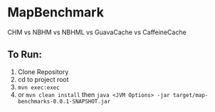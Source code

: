 # MapBenchmark
CHM vs NBHM vs NBHML vs GuavaCache vs CaffeineCache

## To Run:
1. Clone Repository
2. cd to project root
3. `mvn exec:exec`
4. or `mvn clean install` then `java <JVM Options> -jar target/map-benchmarks-0.0.1-SNAPSHOT.jar`

